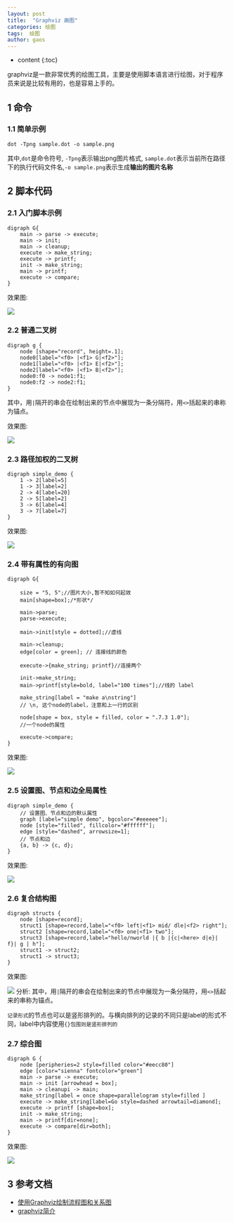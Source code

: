 ```yaml
---
layout: post
title:  "Graphviz 画图"
categories: 绘图
tags:  绘图 
author: gaos
---
```


* content
{:toc}

graphviz是一款非常优秀的绘图工具，主要是使用脚本语言进行绘图，对于程序员来说是比较有用的，也是容易上手的。




## 1 命令

### 1.1 简单示例
```dot -Tpng sample.dot -o sample.png```

其中,`dot`是命令符号, `-Tpng`表示输出png图片格式, `sample.dot`表示当前所在路径下的执行代码文件名,`-o sample.png`表示生成**输出的图片名称**

## 2 脚本代码

### 2.1 入门脚本示例
```
digraph G{
    main -> parse -> execute;
    main -> init;
    main -> cleanup;
    execute -> make_string;
    execute -> printf;
    init -> make_string;
    main -> printf;
    execute -> compare;
}
```

效果图:

![](http://images2015.cnblogs.com/blog/673170/201604/673170-20160427170437267-1800550494.png)


### 2.2 普通二叉树
```
digraph g {
    node [shape="record", height=.1];
    node0[label="<f0> |<f1> G|<f2>"];
    node1[label="<f0> |<f1> E|<f2>"];
    node2[label="<f0> |<f1> B|<f2>"];
    node0:f0 -> node1:f1;
    node0:f2 -> node2:f1;
}
```
其中，用`|`隔开的串会在绘制出来的节点中展现为一条分隔符，用`<>`括起来的串称为锚点。

效果图:

![](http://smallx.me/2016/04/10/%E4%BD%BF%E7%94%A8Graphviz%E7%BB%98%E5%88%B6%E6%B5%81%E7%A8%8B%E5%9B%BE%E5%92%8C%E5%85%B3%E7%B3%BB%E5%9B%BE/binary_tree.png)

### 2.3 路径加权的二叉树
```
digraph simple_demo {
    1 -> 2[label=5]
    1 -> 3[label=2]
    2 -> 4[label=20]
    2 -> 5[label=2]
    3 -> 6[label=4]
    3 -> 7[label=7]
}
```
效果图:

![](http://images2015.cnblogs.com/blog/822071/201705/822071-20170505215343117-1292915524.png)
### 2.4 带有属性的有向图
```
digraph G{

    size = "5, 5";//图片大小,暂不知如何起效
    main[shape=box];/*形状*/

    main->parse;
    parse->execute;

    main->init[style = dotted];//虚线

    main->cleanup;
    edge[color = green]; // 连接线的颜色

    execute->{make_string; printf}//连接两个

    init->make_string;
    main->printf[style=bold, label="100 times"];//线的 label

    make_string[label = "make a\nstring"]
    // \n, 这个node的label，注意和上一行的区别

    node[shape = box, style = filled, color = ".7.3 1.0"];
    //一个node的属性

    execute->compare;
}
```
效果图:

![](http://images2015.cnblogs.com/blog/822071/201705/822071-20170505193003539-584585872.png)

### 2.5 设置图、节点和边全局属性
```
digraph simple_demo {
    // 设置图、节点和边的默认属性
    graph [label="simple demo", bgcolor="#eeeeee"];
    node [style="filled", fillcolor="#ffffff"];
    edge [style="dashed", arrowsize=1];
    // 节点和边
    {a, b} -> {c, d};
}
```
效果图:

![](http://smallx.me/2016/04/10/%E4%BD%BF%E7%94%A8Graphviz%E7%BB%98%E5%88%B6%E6%B5%81%E7%A8%8B%E5%9B%BE%E5%92%8C%E5%85%B3%E7%B3%BB%E5%9B%BE/simple_demo.png)

### 2.6 复合结构图
```
digraph structs {
    node [shape=record];
    struct1 [shape=record,label="<f0> left|<f1> mid/ dle|<f2> right"];
    struct2 [shape=record,label="<f0> one|<f1> two"];
    struct3 [shape=record,label="hello/nworld |{ b |{c|<here> d|e}| f}| g | h"];
    struct1 -> struct2;
    struct1 -> struct3;
}
```
效果图:

![](http://hi.csdn.net/attachment/201009/4/0_1283570074pbnI.gif)
分析:
其中，用`|`隔开的串会在绘制出来的节点中展现为一条分隔符，用`<>`括起来的串称为锚点。

`记录形式`的节点也可以是竖形排列的。与横向排列的记录的不同只是label的形式不同，label中内容使用`{}包围则是竖形排列的`

### 2.7 综合图
```
digraph G {
    node [peripheries=2 style=filled color="#eecc80"]
    edge [color="sienna" fontcolor="green"]
    main -> parse -> execute;
    main -> init [arrowhead = box];
    main -> cleanupi -> main;
    make_string[label = once shape=parallelogram style=filled ]
    execute -> make_string[label=Go style=dashed arrowtail=diamond];
    execute -> printf [shape=box];
    init -> make_string;
    main -> printf[dir=none];
    execute -> compare[dir=both];
}
```
效果图:

![](http://hi.csdn.net/attachment/201009/4/0_1283570433rh6x.gif)

## 3 参考文档
- [使用Graphviz绘制流程图和关系图](http://smallx.me/2016/04/10/%E4%BD%BF%E7%94%A8Graphviz%E7%BB%98%E5%88%B6%E6%B5%81%E7%A8%8B%E5%9B%BE%E5%92%8C%E5%85%B3%E7%B3%BB%E5%9B%BE/)
- [graphviz简介](http://blog.csdn.net/iamljj/article/details/5862930)